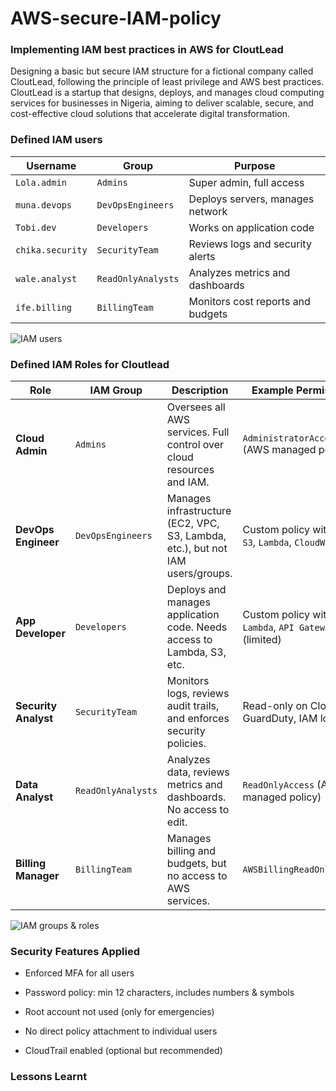 # AWS-secure-IAM-policy
### Implementing IAM best practices in AWS for CloutLead
Designing a basic but secure IAM structure for a fictional company called CloutLead, following the principle of least privilege and AWS best practices.
CloutLead is a startup that designs, deploys, and manages cloud computing services for businesses in Nigeria,
aiming to deliver scalable, secure, and cost-effective cloud solutions that accelerate digital transformation.

### Defined IAM users
| **Username**     | **Group**          | **Purpose**                       |
| ---------------- | ------------------ | --------------------------------- |
| `Lola.admin`     | `Admins`           | Super admin, full access          |
| `muna.devops`    | `DevOpsEngineers`  | Deploys servers, manages network  |
| `Tobi.dev`       | `Developers`       | Works on application code         |
| `chika.security` | `SecurityTeam`     | Reviews logs and security alerts  |
| `wale.analyst`   | `ReadOnlyAnalysts` | Analyzes metrics and dashboards   |
| `ife.billing`    | `BillingTeam`      | Monitors cost reports and budgets |

![IAM users](https://github.com/user-attachments/assets/2d6766e2-e7b3-485c-b209-8b81483eb258)

### Defined IAM Roles for Cloutlead
| **Role**             | **IAM Group**      | **Description**                                                                | **Example Permissions**                                    |
| -------------------- | ------------------ | ------------------------------------------------------------------------------ | ---------------------------------------------------------- |
| **Cloud Admin**      | `Admins`           | Oversees all AWS services. Full control over cloud resources and IAM.          | `AdministratorAccess` (AWS managed policy)                 |
| **DevOps Engineer**  | `DevOpsEngineers`  | Manages infrastructure (EC2, VPC, S3, Lambda, etc.), but not IAM users/groups. | Custom policy with `EC2`, `S3`, `Lambda`, `CloudWatch`     |
| **App Developer**    | `Developers`       | Deploys and manages application code. Needs access to Lambda, S3, etc.         | Custom policy with `Lambda`, `API Gateway`, `S3` (limited) |
| **Security Analyst** | `SecurityTeam`     | Monitors logs, reviews audit trails, and enforces security policies.           | Read-only on CloudTrail, GuardDuty, IAM logs               |
| **Data Analyst**     | `ReadOnlyAnalysts` | Analyzes data, reviews metrics and dashboards. No access to edit.              | `ReadOnlyAccess` (AWS managed policy)                      |
| **Billing Manager**  | `BillingTeam`      | Manages billing and budgets, but no access to AWS services.                    | `AWSBillingReadOnlyAccess`                                 |

![IAM groups & roles](https://github.com/user-attachments/assets/95182520-34e0-4bf1-9f41-58cf301f7a1a)

### Security Features Applied

  - Enforced MFA for all users

  - Password policy: min 12 characters, includes numbers & symbols

   -  Root account not used (only for emergencies)

  -  No direct policy attachment to individual users

   - CloudTrail enabled (optional but recommended)

### Lessons Learnt

